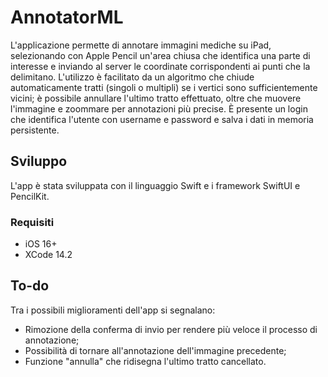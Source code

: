 # AnnotatorML

L'applicazione permette di annotare immagini mediche su iPad, selezionando con Apple Pencil un'area chiusa che identifica una parte di interesse e inviando al server le coordinate corrispondenti ai punti che la delimitano.
L'utilizzo è facilitato da un algoritmo che chiude automaticamente tratti (singoli o multipli) se i vertici sono sufficientemente vicini; è possibile annullare l'ultimo tratto effettuato, oltre che muovere l'immagine e zoommare per annotazioni più precise.
È presente un login che identifica l'utente con username e password e salva i dati in memoria persistente.


## Sviluppo
L'app è stata sviluppata con il linguaggio Swift e i framework SwiftUI e PencilKit.


### Requisiti
- iOS 16+
- XCode 14.2

## To-do
Tra i possibili miglioramenti dell'app si segnalano:
- Rimozione della conferma di invio per rendere più veloce il processo di annotazione;
- Possibilità di tornare all'annotazione dell'immagine precedente;
- Funzione "annulla" che ridisegna l'ultimo tratto cancellato.

